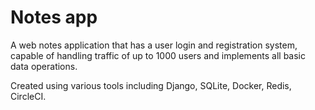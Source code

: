# Notes app
A web notes application that has a user login and registration system, 
capable of handling traffic of up to 1000 users and implements all basic data operations.

Created using various tools including Django, SQLite, Docker, Redis, CircleCI.
